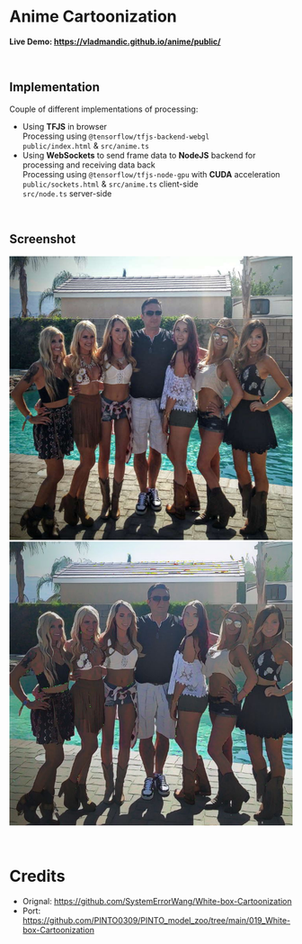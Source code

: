 # Anime Cartoonization

**Live Demo: <https://vladmandic.github.io/anime/public/>**

<br>

## Implementation

Couple of different implementations of processing:
- Using **TFJS** in browser  
  Processing using `@tensorflow/tfjs-backend-webgl`  
  `public/index.html` & `src/anime.ts`  
- Using **WebSockets** to send frame data to **NodeJS** backend for processing and receiving data back  
  Processing using `@tensorflow/tfjs-node-gpu` with **CUDA** acceleration  
  `public/sockets.html` & `src/anime.ts` client-side  
  `src/node.ts` server-side  

<br>

## Screenshot

![Original](assets/me.jpg)
![Processed](assets/out.jpg)

<br>

# Credits

- Orignal: <https://github.com/SystemErrorWang/White-box-Cartoonization>
- Port: <https://github.com/PINTO0309/PINTO_model_zoo/tree/main/019_White-box-Cartoonization>
